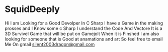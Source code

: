 # SquidDeeply
Hi I am Looking for a Good Devolper In C Sharp I have a Game in the making prosses and I Know some c Sharp  I understand the Code And Vectore      It is a 3D Survivel Game that will be put on Gamejolt When it is Finshed   I am also looking for someone that is Good at anamations and art So feel free to email Me On gmail                  silent2003dragon@gmail.com
